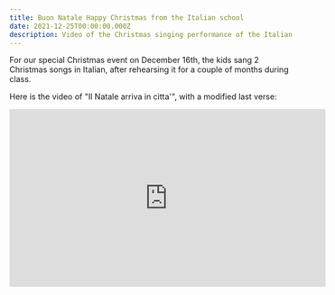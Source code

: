 ```yaml
---
title: Buon Natale Happy Christmas from the Italian school
date: 2021-12-25T00:00:00.000Z
description: Video of the Christmas singing performance of the Italian school of San Diego kids
---
```


For our special Christmas event on December 16th, the kids sang 2 Christmas songs in Italian,
after rehearsing it for a couple of months during class.

Here is the video of "Il Natale arriva in citta'", with a modified last verse:

<iframe width="560" height="315" src="https://www.youtube.com/embed/QLmsRzyFvyU" title="YouTube video player" frameborder="0" allow="accelerometer; autoplay; clipboard-write; encrypted-media; gyroscope; picture-in-picture" allowfullscreen></iframe>
